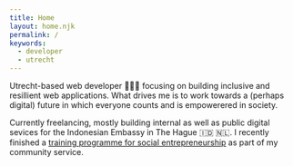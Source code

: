 ```yaml
---
title: Home
layout: home.njk
permalink: /
keywords:
  - developer
  - utrecht
---
```


Utrecht-based web developer 👨🏽‍💻 focusing on building inclusive and
resillient web applications. What drives me is to work towards a (perhaps
digital) future in which everyone counts and is empowerered in society. 

Currently freelancing, mostly building internal as well as public digital
sevices for the Indonesian Embassy in The Hague 🇮🇩 🇳🇱. I recently finished a
[training programme for social entrepreneurship](https://www.missie030.nl/interview-pandu) 
as part of my community service. 
